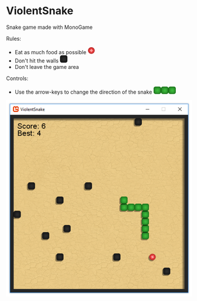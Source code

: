 # ViolentSnake
Snake game made with MonoGame

Rules:
- Eat as much food as possible ![Food](https://github.com/RasmusAgergaard/ViolentSnake/blob/master/ViolentSnake/Content/food.png)
- Don't hit the walls ![Wall](https://github.com/RasmusAgergaard/ViolentSnake/blob/master/ViolentSnake/Content/wall.png)
- Don't leave the game area

Controls:
- Use the arrow-keys to change the direction of the snake ![Snake](https://github.com/RasmusAgergaard/ViolentSnake/blob/master/ViolentSnake/Content/snake.png)![Snake](https://github.com/RasmusAgergaard/ViolentSnake/blob/master/ViolentSnake/Content/snake.png)![Snake](https://github.com/RasmusAgergaard/ViolentSnake/blob/master/ViolentSnake/Content/snake.png)

![Game picture](https://github.com/RasmusAgergaard/ViolentSnake/blob/master/readme_gfx/snake_game.png)
